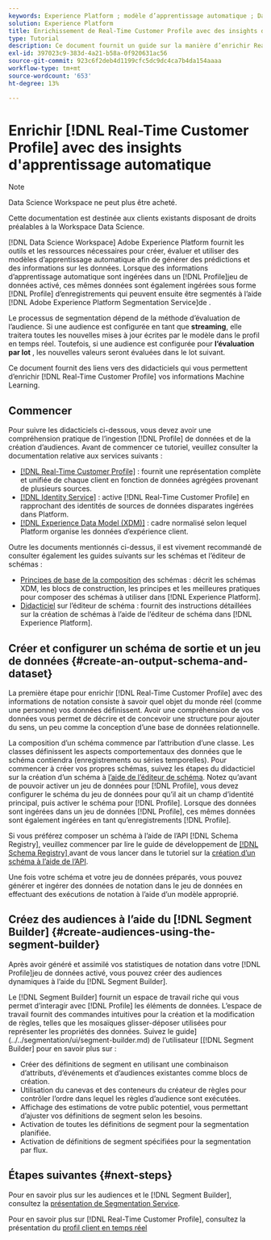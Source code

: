 ```yaml
---
keywords: Experience Platform ; modèle d’apprentissage automatique ; Data Science Workspace ; Profil client en temps réel ; sujets populaires ; Connaissances sur l’apprentissage automatique
solution: Experience Platform
title: Enrichissement de Real-Time Customer Profile avec des insights d’apprentissage automatique
type: Tutorial
description: Ce document fournit un guide sur la manière d’enrichir Real-Time Customer Profile avec des insights d’apprentissage automatique.
exl-id: 397023c9-383d-4a21-b58a-0f920631ac56
source-git-commit: 923c6f2deb4d1199cfc5dc9dc4ca7b4da154aaaa
workflow-type: tm+mt
source-wordcount: '653'
ht-degree: 13%

---
```


# Enrichir [!DNL Real-Time Customer Profile] avec des insights d&#39;apprentissage automatique

>[!NOTE]
>
>Data Science Workspace ne peut plus être acheté.
>
>Cette documentation est destinée aux clients existants disposant de droits préalables à la Workspace Data Science.

[!DNL Data Science Workspace] Adobe Experience Platform fournit les outils et les ressources nécessaires pour créer, évaluer et utiliser des modèles d’apprentissage automatique afin de générer des prédictions et des informations sur les données. Lorsque des informations d’apprentissage automatique sont ingérées dans un [!DNL Profile]jeu de données activé, ces mêmes données sont également ingérées sous forme [!DNL Profile] d’enregistrements qui peuvent ensuite être segmentés à l’aide [!DNL Adobe Experience Platform Segmentation Service]de .

Le processus de segmentation dépend de la méthode d’évaluation de l’audience. Si une audience est configurée en tant que **streaming**, elle traitera toutes les nouvelles mises à jour écrites par le modèle dans le profil en temps réel. Toutefois, si une audience est configurée pour **l’évaluation par lot** , les nouvelles valeurs seront évaluées dans le lot suivant.

Ce document fournit des liens vers des didacticiels qui vous permettent d’enrichir [!DNL Real-Time Customer Profile] vos informations Machine Learning.

## Commencer

Pour suivre les didacticiels ci-dessous, vous devez avoir une compréhension pratique de l’ingestion [!DNL Profile] de données et de la création d’audiences. Avant de commencer ce tutoriel, veuillez consulter la documentation relative aux services suivants :

- [[!DNL Real-Time Customer Profile]](../../profile/home.md) : fournit une représentation complète et unifiée de chaque client en fonction de données agrégées provenant de plusieurs sources.
- [[!DNL Identity Service]](../../identity-service/home.md) : active [!DNL Real-Time Customer Profile] en rapprochant des identités de sources de données disparates ingérées dans Platform.
- [[!DNL Experience Data Model (XDM)]](../../xdm/home.md) : cadre normalisé selon lequel Platform organise les données d’expérience client.

Outre les documents mentionnés ci-dessus, il est vivement recommandé de consulter également les guides suivants sur les schémas et l’éditeur de schémas :

- [Principes de base de la composition](../../xdm/schema/composition.md) des schémas : décrit les schémas XDM, les blocs de construction, les principes et les meilleures pratiques pour composer des schémas à utiliser dans [!DNL Experience Platform].
- [Didacticiel](../../xdm/tutorials/create-schema-ui.md) sur l’éditeur de schéma : fournit des instructions détaillées sur la création de schémas à l’aide de l’éditeur de schéma dans [!DNL Experience Platform].

## Créer et configurer un schéma de sortie et un jeu de données {#create-an-output-schema-and-dataset}

La première étape pour enrichir [!DNL Real-Time Customer Profile] avec des informations de notation consiste à savoir quel objet du monde réel (comme une personne) vos données définissent. Avoir une compréhension de vos données vous permet de décrire et de concevoir une structure pour ajouter du sens, un peu comme la conception d’une base de données relationnelle.

La composition d’un schéma commence par l’attribution d’une classe. Les classes définissent les aspects comportementaux des données que le schéma contiendra (enregistrements ou séries temporelles). Pour commencer à créer vos propres schémas, suivez les étapes du didacticiel sur la création d’un schéma à [l’aide de l’éditeur de schéma](../../xdm/tutorials/create-schema-ui.md). Notez qu’avant de pouvoir activer un jeu de données pour [!DNL Profile], vous devez configurer le schéma du jeu de données pour qu’il ait un champ d’identité principal, puis activer le schéma pour [!DNL Profile]. Lorsque des données sont ingérées dans un jeu de données [!DNL Profile], ces mêmes données sont également ingérées en tant qu’enregistrements [!DNL Profile].

Si vous préférez composer un schéma à l’aide de l’API [!DNL Schema Registry], veuillez commencer par lire le guide de développement de [[!DNL Schema Registry] ](../../xdm/api/getting-started.md) avant de vous lancer dans le tutoriel sur la [création d’un schéma à l’aide de l’API](../../xdm/tutorials/create-schema-api.md).

Une fois votre schéma et votre jeu de données préparés, vous pouvez générer et ingérer des données de notation dans le jeu de données en effectuant des exécutions de notation à l’aide d’un modèle approprié.

## Créez des audiences à l’aide du [!DNL Segment Builder] {#create-audiences-using-the-segment-builder}

Après avoir généré et assimilé vos statistiques de notation dans votre [!DNL Profile]jeu de données activé, vous pouvez créer des audiences dynamiques à l’aide du [!DNL Segment Builder].

Le [!DNL Segment Builder] fournit un espace de travail riche qui vous permet d’interagir avec [!DNL Profile] les éléments de données. L’espace de travail fournit des commandes intuitives pour la création et la modification de règles, telles que les mosaïques glisser-déposer utilisées pour représenter les propriétés des données. Suivez le guide](../../segmentation/ui/segment-builder.md) de l’utilisateur [[!DNL Segment Builder] pour en savoir plus sur :

- Créer des définitions de segment en utilisant une combinaison d’attributs, d’événements et d’audiences existantes comme blocs de création.
- Utilisation du canevas et des conteneurs du créateur de règles pour contrôler l’ordre dans lequel les règles d’audience sont exécutées.
- Affichage des estimations de votre public potentiel, vous permettant d’ajuster vos définitions de segment selon les besoins.
- Activation de toutes les définitions de segment pour la segmentation planifiée.
- Activation de définitions de segment spécifiées pour la segmentation par flux.

## Étapes suivantes {#next-steps}

Pour en savoir plus sur les audiences et le [!DNL Segment Builder], consultez la [présentation de Segmentation Service](../../segmentation/home.md).

Pour en savoir plus sur [!DNL Real-Time Customer Profile], consultez la présentation du [profil client en temps réel](../../profile/home.md)
